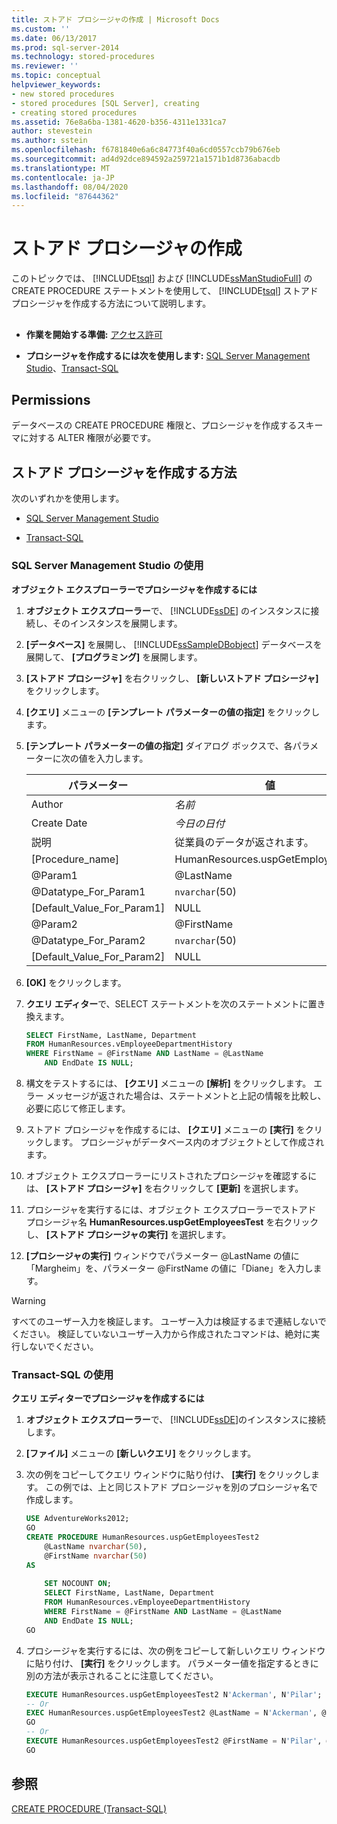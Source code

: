 ```yaml
---
title: ストアド プロシージャの作成 | Microsoft Docs
ms.custom: ''
ms.date: 06/13/2017
ms.prod: sql-server-2014
ms.technology: stored-procedures
ms.reviewer: ''
ms.topic: conceptual
helpviewer_keywords:
- new stored procedures
- stored procedures [SQL Server], creating
- creating stored procedures
ms.assetid: 76e8a6ba-1381-4620-b356-4311e1331ca7
author: stevestein
ms.author: sstein
ms.openlocfilehash: f6781840e6a6c84773f40a6cd0557ccb79b676eb
ms.sourcegitcommit: ad4d92dce894592a259721a1571b1d8736abacdb
ms.translationtype: MT
ms.contentlocale: ja-JP
ms.lasthandoff: 08/04/2020
ms.locfileid: "87644362"
---
```

# <a name="create-a-stored-procedure"></a>ストアド プロシージャの作成
  このトピックでは、 [!INCLUDE[tsql](../../includes/tsql-md.md)] および [!INCLUDE[ssManStudioFull](../../includes/ssmanstudiofull-md.md)] の CREATE PROCEDURE ステートメントを使用して、 [!INCLUDE[tsql](../../includes/tsql-md.md)] ストアド プロシージャを作成する方法について説明します。  
  
##  <a name="Top"></a>   
-   **作業を開始する準備:** [アクセス許可](#Permissions)  
  
-   **プロシージャを作成するには次を使用します:** [SQL Server Management Studio](#SSMSProcedure)、[Transact-SQL](#TsqlProcedure)  
  
##  <a name="permissions"></a><a name="Permissions"></a> Permissions  
 データベースの CREATE PROCEDURE 権限と、プロシージャを作成するスキーマに対する ALTER 権限が必要です。  
  
##  <a name="how-to-create-a-stored-procedure"></a><a name="Procedures"></a> ストアド プロシージャを作成する方法  
 次のいずれかを使用します。  
  
-   [SQL Server Management Studio](#SSMSProcedure)  
  
-   [Transact-SQL](#TsqlProcedure)  
  
###  <a name="using-sql-server-management-studio"></a><a name="SSMSProcedure"></a> SQL Server Management Studio の使用  
 **オブジェクト エクスプローラーでプロシージャを作成するには**  
  
1.  **オブジェクト エクスプローラー**で、 [!INCLUDE[ssDE](../../includes/ssde-md.md)] のインスタンスに接続し、そのインスタンスを展開します。  
  
2.  **[データベース]** を展開し、 [!INCLUDE[ssSampleDBobject](../../includes/sssampledbobject-md.md)] データベースを展開して、 **[プログラミング]** を展開します。  
  
3.  **[ストアド プロシージャ]** を右クリックし、 **[新しいストアド プロシージャ]** をクリックします。  
  
4.  **[クエリ]** メニューの **[テンプレート パラメーターの値の指定]** をクリックします。  
  
5.  **[テンプレート パラメーターの値の指定]** ダイアログ ボックスで、各パラメーターに次の値を入力します。  
  
    |パラメーター|値|  
    |---------------|-----------|  
    |Author|*名前*|  
    |Create Date|*今日の日付*|  
    |説明|従業員のデータが返されます。|  
    |[Procedure_name]|HumanResources.uspGetEmployeesTest|  
    |@Param1|@LastName|  
    |@Datatype_For_Param1|`nvarchar`(50)|  
    |[Default_Value_For_Param1]|NULL|  
    |@Param2|@FirstName|  
    |@Datatype_For_Param2|`nvarchar`(50)|  
    |[Default_Value_For_Param2]|NULL|  
  
6.  **[OK]** をクリックします。  
  
7.  **クエリ エディター**で、SELECT ステートメントを次のステートメントに置き換えます。  
  
    ```sql  
    SELECT FirstName, LastName, Department  
    FROM HumanResources.vEmployeeDepartmentHistory  
    WHERE FirstName = @FirstName AND LastName = @LastName  
        AND EndDate IS NULL;  
    ```  
  
8.  構文をテストするには、 **[クエリ]** メニューの **[解析]** をクリックします。 エラー メッセージが返された場合は、ステートメントと上記の情報を比較し、必要に応じて修正します。  
  
9. ストアド プロシージャを作成するには、 **[クエリ]** メニューの **[実行]** をクリックします。 プロシージャがデータベース内のオブジェクトとして作成されます。  
  
10. オブジェクト エクスプローラーにリストされたプロシージャを確認するには、 **[ストアド プロシージャ]** を右クリックして **[更新]** を選択します。  
  
11. プロシージャを実行するには、オブジェクト エクスプローラーでストアド プロシージャ名 **HumanResources.uspGetEmployeesTest** を右クリックし、 **[ストアド プロシージャの実行]** を選択します。  
  
12. **[プロシージャの実行]** ウィンドウでパラメーター @LastName の値に「Margheim」を、パラメーター @FirstName の値に「Diane」を入力します。  
  
> [!WARNING]  
>  すべてのユーザー入力を検証します。 ユーザー入力は検証するまで連結しないでください。 検証していないユーザー入力から作成されたコマンドは、絶対に実行しないでください。  
  
###  <a name="using-transact-sql"></a><a name="TsqlProcedure"></a> Transact-SQL の使用  
 **クエリ エディターでプロシージャを作成するには**  
  
1.  **オブジェクト エクスプローラー**で、 [!INCLUDE[ssDE](../../includes/ssde-md.md)]のインスタンスに接続します。  
  
2.  **[ファイル]** メニューの **[新しいクエリ]** をクリックします。  
  
3.  次の例をコピーしてクエリ ウィンドウに貼り付け、 **[実行]** をクリックします。 この例では、上と同じストアド プロシージャを別のプロシージャ名で作成します。  
  
    ```sql
    USE AdventureWorks2012;  
    GO  
    CREATE PROCEDURE HumanResources.uspGetEmployeesTest2   
        @LastName nvarchar(50),   
        @FirstName nvarchar(50)   
    AS
  
        SET NOCOUNT ON;  
        SELECT FirstName, LastName, Department  
        FROM HumanResources.vEmployeeDepartmentHistory  
        WHERE FirstName = @FirstName AND LastName = @LastName  
        AND EndDate IS NULL;  
    GO
    ```  
  
4.  プロシージャを実行するには、次の例をコピーして新しいクエリ ウィンドウに貼り付け、 **[実行]** をクリックします。 パラメーター値を指定するときに別の方法が表示されることに注意してください。  
  
    ```sql
    EXECUTE HumanResources.uspGetEmployeesTest2 N'Ackerman', N'Pilar';  
    -- Or  
    EXEC HumanResources.uspGetEmployeesTest2 @LastName = N'Ackerman', @FirstName = N'Pilar';  
    GO  
    -- Or  
    EXECUTE HumanResources.uspGetEmployeesTest2 @FirstName = N'Pilar', @LastName = N'Ackerman';  
    GO
    ```  
  
## <a name="see-also"></a>参照  
 [CREATE PROCEDURE &#40;Transact-SQL&#41;](/sql/t-sql/statements/create-procedure-transact-sql)  
  